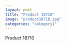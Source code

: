 ```yaml
---
layout: post
title: "Product 18710"
image: "product18710.jpg"
categories: "category1"
---
```

Product 18710
